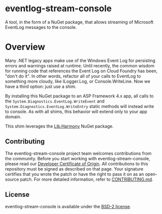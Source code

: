 # eventlog-stream-console
A tool, in the form of a NuGet package, that allows streaming of Microsoft EventLog messages to the console.

# Overview
Many .NET legacy apps make use of the Windows Event Log for persisting errors and warnings raised at runtime.  Until recently, the common wisdom for running code that references the Event Log on Cloud Foundry has been, "don't do it".  In other words, refactor all of your calls to EventLog to something more cloudy, like ILogger.Log, or Console.WriteLine.  Now we have a third option:  just use a shim.

By installing this NuGet package to an ASP Framework 4.x app, all calls to the `System.Diagnostics.EventLog.WriteEvent` and `System.Diagnostics.EventLog.WriteEntry` static methods will instead write to console.  As with all shims, this behavior will extend only to your app domain. 

This shim leverages the <a target="tab" href="https://github.com/pardeike/Harmony/wiki">Lib.Harmony</a> NuGet package.

## Contributing

The eventlog-stream-console project team welcomes contributions from the community. Before you start working with eventlog-stream-console, please
read our [Developer Certificate of Origin](https://cla.vmware.com/dco). All contributions to this repository must be
signed as described on that page. Your signature certifies that you wrote the patch or have the right to pass it on
as an open-source patch. For more detailed information, refer to [CONTRIBUTING.md](CONTRIBUTING.md).

## License

eventlog-stream-console is available under the [BSD-2 license](https://github.com/vmware/eventlog-stream-console/blob/master/LICENSE.txt).

